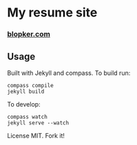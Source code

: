 My resume site
================

### [blopker.com](http://blopker.com)

Usage
-----
Built with Jekyll and compass. To build run:
```
compass compile
jekyll build
```
To develop:
```
compass watch
jekyll serve --watch
```

License MIT. Fork it!
